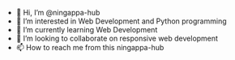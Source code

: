 - 👋 Hi, I’m @ningappa-hub
- 👀 I’m interested in Web Development and Python programming
- 🌱 I’m currently learning Web Development
- 💞️ I’m looking to collaborate on responsive web development
- 📫 How to reach me from this ningappa-hub

<!---
I'm new here I do believe that you guys help me to reach where you are in this journey. Thank you
--->

